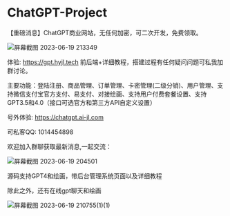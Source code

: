 # ChatGPT-Project
【重磅消息】ChatGPT商业网站，无任何加密，可二次开发，免费领取。

![屏幕截图 2023-06-19 213349](https://github.com/ahaiyun/ChatGPT-Project/assets/105539354/f8122d48-d222-4152-b5ed-b6c6ecf6f9d2)

体验: https://gpt.hyjl.tech  前后端+详细教程，搭建过程有任何疑问问题可私我加群讨论。

主要功能：登陆注册、商品管理、订单管理、卡密管理(二级分销)、用户管理、支持微信支付宝官方支付、易支付、对接绘画、支持用户付费套餐设置、支持GPT3.5和4.0（接口可选官方和第三方API自定义设置）

号外体验: https://chatgpt.ai-jl.com

可私客QQ: 1014454898

欢迎加入群聊获取最新消息,一起交流：

 ![屏幕截图 2023-06-19 204501](https://github.com/ahaiyun/ChatGPT-Project/assets/105539354/905341d1-28e2-45c6-8e95-ebe4a5dc4152)

源码支持GPT4和绘画，带后台管理系统页面以及详细教程

除此之外，还有在线gpt聊天和绘画

![屏幕截图 2023-06-19 210755(1)(1)](https://github.com/ahaiyun/ChatGPT-Project/assets/105539354/8ea4c13c-fedd-4177-b3e0-bd5120932cf4)




